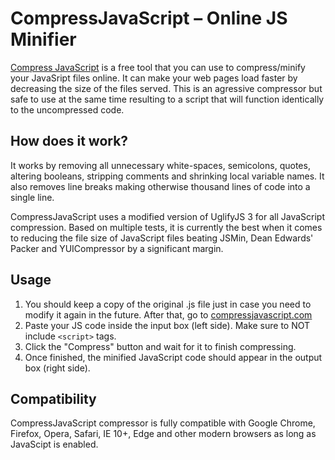 # CompressJavaScript – Online JS Minifier

[Compress JavaScript](https://compressjavascript.com/) is a free tool that you can use to compress/minify your JavaSript files online. It can make your web pages load faster by decreasing the size of the files served. This is an agressive compressor but safe to use at the same time resulting to a script that will function identically to the uncompressed code.

## How does it work?
It works by removing all unnecessary white-spaces, semicolons, quotes, altering booleans, stripping comments and shrinking local variable names. It also removes line breaks making otherwise thousand lines of code into a single line.

CompressJavaScript uses a modified version of UglifyJS 3 for all JavaScript compression. Based on multiple tests, it is currently the best when it comes to reducing the file size of JavaScript files beating JSMin, Dean Edwards' Packer and YUICompressor by a significant margin.

## Usage
1. You should keep a copy of the original .js file just in case you need to modify it again in the future. After that, go to [compressjavascript.com](https://compressjavascript.com/)
2. Paste your JS code inside the input box (left side). Make sure to NOT include `<script>` tags.
3. Click the "Compress" button and wait for it to finish compressing.
4. Once finished, the minified JavaScript code should appear in the output box (right side).

## Compatibility
CompressJavaScript compressor is fully compatible with Google Chrome, Firefox, Opera, Safari, IE 10+, Edge and other modern browsers as long as JavaScipt is enabled.

